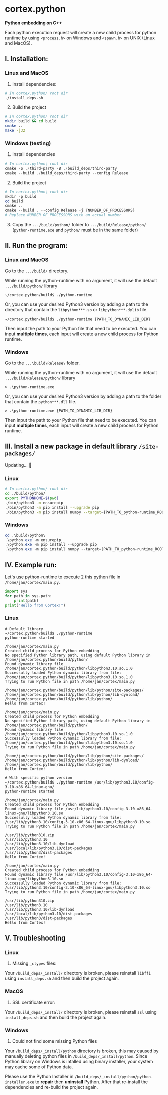 # cortex.python
**Python embedding on C++**

Each python execution request will create a new child process for python runtime by using `<process.h>` on Windows and `<spawn.h>` on UNIX (Linux and MacOS).

## I. Installation:

### Linux and MacOS
1. Install dependencies:
```bash
# In cortex.python/ root dir
./install_deps.sh
```

2. Build the project
```bash
# In cortex.python/ root dir
mkdir build && cd build
cmake ..
make -j32
```

### Windows (testing)
1. Install dependencies
```powershell
# In cortex.python\ root dir
cmake -S ./third-party -B ./build_deps/third-party
cmake --build ./build_deps/third-party --config Release
```

2. Build the project
```powershell
# In cortex.python\ root dir
mkdir -p build
cd build
cmake ..
cmake --build . --config Release -j {NUMBER_OF_PROCESSORS}
# Replace NUMBER_OF_PROCESSORS with an actual number
```

3. Copy the `.../build/python/` folder to `.../build/Release/python/` (`python-runtime.exe` and `python/` must be in the same folder)

## II. Run the program:

### Linux and MacOS
Go to the `.../build/` directory.

While running the python-runtime with no argument, it will use the default `.../build/python/` library
```
~/cortex.python/build$ ./python-runtime
```
Or, you can use your desired Python3 version by adding a path to the directory that contain the `libpython***.so` or `libpython***.dylib` file.
```
~/cortex.python/build$ ./python-runtime {PATH_TO_DYNAMIC_LIB_DIR}
```

Then input the path to your Python file that need to be executed. You can input **multiple times**, each input will create a new child process for Python runtime.

### Windows
Go to the `...\build\Release\` folder.

While running the python-runtime with no argument, it will use the default `.../build/Release/python/` library 
```
> .\python-runtime.exe
```

Or, you can use your desired Python3 version by adding a path to the folder that contain the `python***.dll` file.
```
> .\python-runtime.exe {PATH_TO_DYNAMIC_LIB_DIR}
```

Then input the path to your Python file that need to be executed. You can input **multiple times**, each input will create a new child process for Python runtime.

## III. Install a new package in default library `/site-packages/`
Updating... 🙏 
### Linux
```bash
# In cortex.python/ root dir
cd ./build/python/
export PYTHONHOME=$(pwd)
./bin/python3 -m ensurepip
./bin/python3 -m pip install --upgrade pip
./bin/python3 -m pip install numpy --target={PATH_TO_python-runtime_ROOT_DIR}/build/python/lib/python/site-packages/
```
### Windows
```powershell
cd .\build\python\
.\python.exe -m ensurepip
.\python.exe -m pip install --upgrade pip
.\python.exe -m pip install numpy --target={PATH_TO_python-runtime_ROOT_DIR}\build\python\lib\python\site-packages\
```

## IV. Example run:

Let's use python-runtime to execute 2 this python file in `/home/jan/cortex/main.py`.
```python
import sys
for path in sys.path:
    print(path)
print("Hello from Cortex!")
```

### Linux

```
# Default library
~/cortex.python/build$ ./python-runtime
python-runtime started

/home/jan/cortex/main.py
Created child process for Python embedding
No specified Python library path, using default Python library in /home/jan/cortex.python/build/python/
Found dynamic library file /home/jan/cortex.python/build/python/libpython3.10.so.1.0
Successully loaded Python dynamic library from file: /home/jan/cortex.python/build/python/libpython3.10.so.1.0
Trying to run Python file in path /home/jan/cortex/main.py

/home/jan/cortex.python/build/python/lib/python/site-packages/
/home/jan/cortex.python/build/python/lib/python/lib-dynload/
/home/jan/cortex.python/build/python/lib/python/
Hello from Cortex!

/home/jan/cortex/main.py
Created child process for Python embedding
No specified Python library path, using default Python library in /home/jan/cortex.python/build/python/
Found dynamic library file /home/jan/cortex.python/build/python/libpython3.10.so.1.0
Successully loaded Python dynamic library from file: /home/jan/cortex.python/build/python/libpython3.10.so.1.0
Trying to run Python file in path /home/jan/cortex/main.py

/home/jan/cortex.python/build/python/lib/python/site-packages/
/home/jan/cortex.python/build/python/lib/python/lib-dynload/
/home/jan/cortex.python/build/python/lib/python/
Hello from Cortex!
```

```
# With specific python version
~/cortex.python/build$ ./python-runtime /usr/lib/python3.10/config-3.10-x86_64-linux-gnu/
python-runtime started

/home/jan/cortex/main.py
Created child process for Python embedding
Found dynamic library file /usr/lib/python3.10/config-3.10-x86_64-linux-gnu/libpython3.10.so
Successully loaded Python dynamic library from file: /usr/lib/python3.10/config-3.10-x86_64-linux-gnu/libpython3.10.so
Trying to run Python file in path /home/jan/cortex/main.py

/usr/lib/python310.zip
/usr/lib/python3.10
/usr/lib/python3.10/lib-dynload
/usr/local/lib/python3.10/dist-packages
/usr/lib/python3/dist-packages
Hello from Cortex!

/home/jan/cortex/main.py
Created child process for Python embedding
Found dynamic library file /usr/lib/python3.10/config-3.10-x86_64-linux-gnu/libpython3.10.so
Successully loaded Python dynamic library from file: /usr/lib/python3.10/config-3.10-x86_64-linux-gnu/libpython3.10.so
Trying to run Python file in path /home/jan/cortex/main.py

/usr/lib/python310.zip
/usr/lib/python3.10
/usr/lib/python3.10/lib-dynload
/usr/local/lib/python3.10/dist-packages
/usr/lib/python3/dist-packages
Hello from Cortex!
```

## V. Troubleshooting

### Linux
1. Missing `_ctypes` files:
   
Your `/build_deps/_install/` directory is broken, please reinstall `libffi` using `install_deps.sh` and then build the project again.

### MacOS
1. SSL certificate error:
   
Your `/build_deps/_install/` directory is broken, please reinstall `ssl` using `install_deps.sh` and then build the project again.

### Windows
1. Could not find some missing Python files
   
Your `/build_deps/_install/python` directory is broken, this may caused by manually deleting python files in `/build_deps/_install/python`. Since Python library on Windows is intalled using binary installer, your system may cache some of Python data.

Please use the Python Installer in `/build_deps/_install/python/python-installer.exe` to **repair** then **uninstall** Python. After that re-install the dependencies and re-build the project again.
